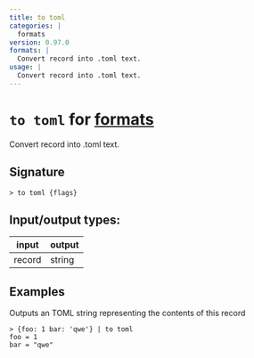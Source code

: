 ```yaml
---
title: to toml
categories: |
  formats
version: 0.97.0
formats: |
  Convert record into .toml text.
usage: |
  Convert record into .toml text.
---
```

<!-- This file is automatically generated. Please edit the command in https://github.com/nushell/nushell instead. -->

# `to toml` for [formats](/commands/categories/formats.md)

<div class='command-title'>Convert record into .toml text.</div>

## Signature

```> to toml {flags} ```


## Input/output types:

| input  | output |
| ------ | ------ |
| record | string |

## Examples

Outputs an TOML string representing the contents of this record
```nu
> {foo: 1 bar: 'qwe'} | to toml
foo = 1
bar = "qwe"

```
